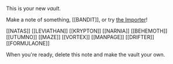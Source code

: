 This is your new *vault*.

Make a note of something, 
[[BANDIT]], or try [the Importer](https://help.obsidian.md/Plugins/Importer)!

[[NATAS]]
[[LEVIATHAN]]
[[KRYPTON]]
[[NARNIA]]
[[BEHEMOTH]]
[[UTUMNO]]
[[MAZE]]
[[VORTEX]]
[[MANPAGE]]
[[DRIFTER]]
[[FORMULAONE]]


When you're ready, delete this note and make the vault your own.




